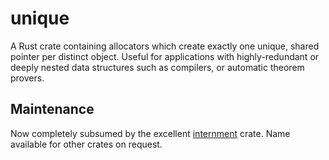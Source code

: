 # unique

A Rust crate containing allocators which create exactly one unique, shared pointer per distinct object.
Useful for applications with highly-redundant or deeply nested data structures such as compilers, or automatic theorem provers.

## Maintenance

Now completely subsumed by the excellent [internment](https://crates.io/crates/internment) crate.
Name available for other crates on request.
